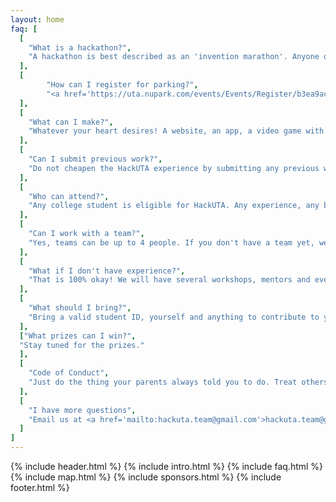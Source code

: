 ```yaml
---
layout: home
faq: [
  [
    "What is a hackathon?",
    "A hackathon is best described as an 'invention marathon'. Anyone of any skill level is welcome to come and invent anything. If you want to build an iOS game, an IOT sticker vending machine, or even the next big social network, come to HackUTA!"
  ],
  [
		"How can I register for parking?",
		"<a href='https://uta.nupark.com/events/Events/Register/b3ea9ac3-6b80-4316-accb-0b4e816945cd?fbclid=IwAR2YCLcbSdJJLG0zd7KoAKC4ck9xZH5tnmm0xVD8KSyPba_n7fq0MY_L3CQ' width='320'>Register for parking permit here</a>. <br> <img src='/img/parking.png'>"
  ],
  [
    "What can I make?",
    "Whatever your heart desires! A website, an app, a video game with super VR features, a robot that gives people high fives, the list goes on. Your project will be judged based off its creativity, innovation, coolness factor and technical skills involved."
  ],
  [
    "Can I submit previous work?",
    "Do not cheapen the HackUTA experience by submitting any previous work or class assignments. Doing so will disqualify your team from final judging and awards."
  ],
  [
    "Who can attend?",
    "Any college student is eligible for HackUTA. Any experience, any background, any education, any text editor, you're welcome to attend!"
  ],
  [
    "Can I work with a team?",
    "Yes, teams can be up to 4 people. If you don't have a team yet, we'll help you find one! You can do it alone, but it's not as fun."
  ],
  [
    "What if I don't have experience?",
    "That is 100% okay! We will have several workshops, mentors and even skilled students to help you out! We just want you to have fun and build something cool."
  ],
  [
    "What should I bring?",
    "Bring a valid student ID, yourself and anything to contribute to your hack. This includes a laptop, charger, mouse, keyboard, and your five 27\" monitors if you wanna be THAT kid."
  ],
  ["What prizes can I win?",
  "Stay tuned for the prizes."
  ],
  [
    "Code of Conduct",
    "Just do the thing your parents always told you to do. Treat others as you want to be treated. <!--<a href='https://static.mlh.io/docs/mlh-code-of-conduct.pdf' target='_blank'>Read me</a>-->"
  ],
  [
    "I have more questions",
    "Email us at <a href='mailto:hackuta.team@gmail.com'>hackuta.team@gmail.com</a>, and we will reply as soon as we can!"
  ]
]
---
```

{% include header.html %}
{% include intro.html %}
{% include faq.html %}
{% include map.html %}
{% include sponsors.html %}
{% include footer.html %}
